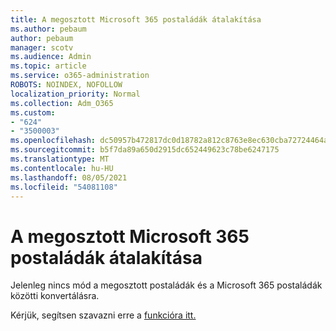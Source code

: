 ```yaml
---
title: A megosztott Microsoft 365 postaládák átalakítása
ms.author: pebaum
author: pebaum
manager: scotv
ms.audience: Admin
ms.topic: article
ms.service: o365-administration
ROBOTS: NOINDEX, NOFOLLOW
localization_priority: Normal
ms.collection: Adm_O365
ms.custom:
- "624"
- "3500003"
ms.openlocfilehash: dc50957b472817dc0d18782a812c8763e8ec630cba72724464a920596abaf950
ms.sourcegitcommit: b5f7da89a650d2915dc652449623c78be6247175
ms.translationtype: MT
ms.contentlocale: hu-HU
ms.lasthandoff: 08/05/2021
ms.locfileid: "54081108"
---
```

# <a name="conversion-of-microsoft-365-group-and-shared-mailboxes"></a>A megosztott Microsoft 365 postaládák átalakítása

Jelenleg nincs mód a megosztott postaládák és a Microsoft 365 postaládák közötti konvertálásra.

Kérjük, segítsen szavazni erre a [funkcióra itt.](https://aka.ms/M365GroupToShared)
